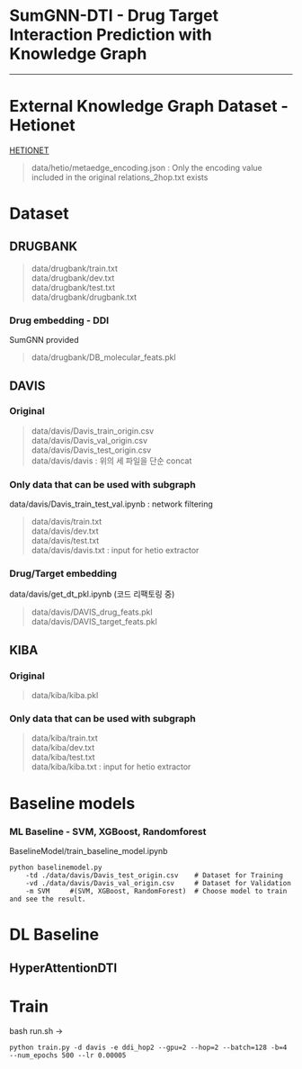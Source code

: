 
SumGNN-DTI - Drug Target Interaction Prediction with Knowledge Graph
========================
----------------------------

# External Knowledge Graph Dataset - Hetionet
[HETIONET](https://het.io/)
> data/hetio/metaedge_encoding.json : Only the encoding value included in the original relations_2hop.txt exists
> 
# Dataset
## DRUGBANK
> data/drugbank/train.txt  
> data/drugbank/dev.txt  
> data/drugbank/test.txt  
> data/drugbank/drugbank.txt

### Drug embedding - DDI
SumGNN provided
> data/drugbank/DB_molecular_feats.pkl

## DAVIS
### Original
> data/davis/Davis_train_origin.csv  
> data/davis/Davis_val_origin.csv  
> data/davis/Davis_test_origin.csv  
> data/davis/davis : 위의 세 파일을 단순 concat  

### Only data that can be used with subgraph 
data/davis/Davis_train_test_val.ipynb : network filtering
> data/davis/train.txt  
> data/davis/dev.txt  
> data/davis/test.txt  
> data/davis/davis.txt : input for hetio extractor  

### Drug/Target embedding
data/davis/get_dt_pkl.ipynb (코드 리팩토링 중)
> data/davis/DAVIS_drug_feats.pkl  
> data/davis/DAVIS_target_feats.pkl

## KIBA
### Original
> data/kiba/kiba.pkl

### Only data that can be used with subgraph 
> data/kiba/train.txt  
> data/kiba/dev.txt  
> data/kiba/test.txt  
> data/kiba/kiba.txt : input for hetio extractor

# Baseline models
### ML Baseline - SVM, XGBoost, Randomforest
BaselineModel/train_baseline_model.ipynb  

```
python baselinemodel.py 
    -td ./data/davis/Davis_test_origin.csv    # Dataset for Training  
    -vd ./data/davis/Davis_val_origin.csv     # Dataset for Validation  
    -m SVM     #(SVM, XGBoost, RandomForest)  # Choose model to train and see the result. 
```

# DL Baseline
## HyperAttentionDTI

# Train
bash run.sh ->
```
python train.py -d davis -e ddi_hop2 --gpu=2 --hop=2 --batch=128 -b=4 --num_epochs 500 --lr 0.00005 
```

